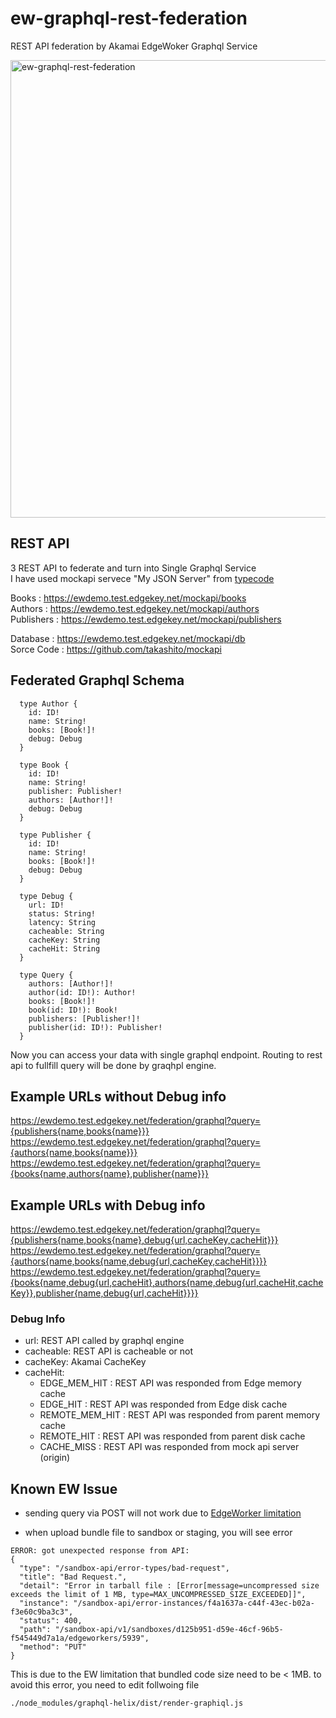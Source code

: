 # ew-graphql-rest-federation
REST API federation by Akamai EdgeWoker Graphql Service

<img width="732" alt="ew-graphql-rest-federation" src="https://user-images.githubusercontent.com/2292155/121985480-c4e1f880-cdcf-11eb-82f8-30f731308a3d.png">

## REST API
3 REST API to federate and turn into Single Graphql Service <br>
I have used mockapi servece "My JSON Server" from [typecode](https://my-json-server.typicode.com/)

Books : https://ewdemo.test.edgekey.net/mockapi/books <br>
Authors : https://ewdemo.test.edgekey.net/mockapi/authors <br>
Publishers : https://ewdemo.test.edgekey.net/mockapi/publishers <br>

Database : https://ewdemo.test.edgekey.net/mockapi/db <br>
Sorce Code : https://github.com/takashito/mockapi <br>


## Federated Graphql Schema
```
  type Author {
    id: ID!
    name: String!
    books: [Book!]!
    debug: Debug
  }
  
  type Book {
    id: ID!
    name: String!
    publisher: Publisher!
    authors: [Author!]!
    debug: Debug
  }
  
  type Publisher {
    id: ID!
    name: String!
    books: [Book!]!
    debug: Debug
  }

  type Debug {
    url: ID!
    status: String!
    latency: String
    cacheable: String
    cacheKey: String
    cacheHit: String
  }

  type Query {
    authors: [Author!]!
    author(id: ID!): Author!
    books: [Book!]!
    book(id: ID!): Book!
    publishers: [Publisher!]!
    publisher(id: ID!): Publisher!
  }
```

Now you can access your data with single graphql endpoint.
Routing to rest api to fullfill query will be done by graqhpl engine.
<br>

## Example URLs without Debug info
https://ewdemo.test.edgekey.net/federation/graphql?query={publishers{name,books{name}}}<br>
https://ewdemo.test.edgekey.net/federation/graphql?query={authors{name,books{name}}}<br>
https://ewdemo.test.edgekey.net/federation/graphql?query={books{name,authors{name},publisher{name}}}
<br>


## Example URLs with Debug info
https://ewdemo.test.edgekey.net/federation/graphql?query={publishers{name,books{name},debug{url,cacheKey,cacheHit}}}<br>
https://ewdemo.test.edgekey.net/federation/graphql?query={authors{name,books{name,debug{url,cacheKey,cacheHit}}}}<br>
https://ewdemo.test.edgekey.net/federation/graphql?query={books{name,debug{url,cacheHit},authors{name,debug{url,cacheHit,cacheKey}},publisher{name,debug{url,cacheHit}}}}
<br>

### Debug Info
+ url: REST API called by graphql engine
+ cacheable: REST API is cacheable or not
+ cacheKey: Akamai CacheKey
+ cacheHit: 
  - EDGE_MEM_HIT : REST API was responded from Edge memory cache
  - EDGE_HIT : REST API was responded from Edge disk cache
  - REMOTE_MEM_HIT : REST API was responded from parent memory cache
  - REMOTE_HIT : REST API was responded from parent disk cache
  - CACHE_MISS : REST API was responded from mock api server (origin)

## Known EW Issue

- sending query via POST will not work due to [EdgeWorker limitation](https://learn.akamai.com/en-us/webhelp/edgeworkers/edgeworkers-user-guide/GUID-F709406E-2D67-4996-B619-91E90F04EDF2.html)

- when upload bundle file to sandbox or staging, you will see error 
```
ERROR: got unexpected response from API:
{
  "type": "/sandbox-api/error-types/bad-request",
  "title": "Bad Request.",
  "detail": "Error in tarball file : [Error[message=uncompressed size exceeds the limit of 1 MB, type=MAX_UNCOMPRESSED_SIZE_EXCEEDED]]",
  "instance": "/sandbox-api/error-instances/f4a1637a-c44f-43ec-b02a-f3e60c9ba3c3",
  "status": 400,
  "path": "/sandbox-api/v1/sandboxes/d125b951-d59e-46cf-96b5-f545449d7a1a/edgeworkers/5939",
  "method": "PUT"
}
```
This is due to the EW limitation that bundled code size need to be < 1MB.
to avoid this error, you need to edit follwoing file

```
./node_modules/graphql-helix/dist/render-graphiql.js
